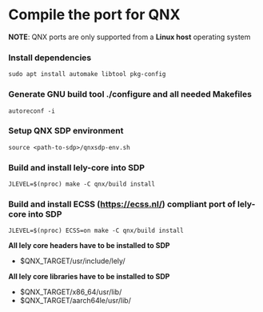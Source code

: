 # Compile the port for QNX

**NOTE**: QNX ports are only supported from a **Linux host** operating system

### Install dependencies

`sudo apt install automake libtool pkg-config`

### Generate GNU build tool ./configure and all needed Makefiles

`autoreconf -i`

### Setup QNX SDP environment

`source <path-to-sdp>/qnxsdp-env.sh`

### Build and install lely-core into SDP

`JLEVEL=$(nproc) make -C qnx/build install`

### Build and install ECSS (https://ecss.nl/) compliant port of lely-core into SDP

`JLEVEL=$(nproc) ECSS=on make -C qnx/build install`

**All lely core headers have to be installed to SDP**
* $QNX_TARGET/usr/include/lely/

**All lely core libraries have to be installed to SDP**
* $QNX_TARGET/x86_64/usr/lib/
* $QNX_TARGET/aarch64le/usr/lib/
